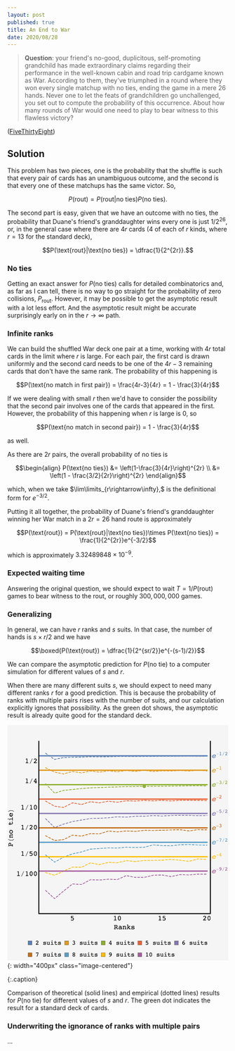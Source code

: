 ```yaml
---
layout: post
published: true
title: An End to War
date: 2020/08/28
---
```


>**Question**: your friend's no-good, duplicitous, self-promoting grandchild has made extraordinary claims regarding their performance in the well-known cabin and road trip cardgame known as War. According to them, they've triumphed in a round where they won every single matchup with no ties, ending the game in a mere $26$ hands. Never one to let the feats of grandchildren go unchallenged, you set out to compute the probability of this occurrence. About how many rounds of War would one need to play to bear witness to this flawless victory?

<!--more-->

([FiveThirtyEight](URL))

## Solution

This problem has two pieces, one is the probability that the shuffle is such that every pair of cards has an unambiguous outcome, and the second is that every one of these matchups has the same victor. So,

$$P(\text{rout}) = P(\text{rout}|\text{no ties})P(\text{no ties}).$$

The second part is easy, given that we have an outcome with no ties, the probability that Duane's friend's granddaughter wins every one is just $1/2^{26},$ or, in the general case where there are $4r$ cards ($4$ of each of $r$ kinds, where $r=13$ for the standard deck),

$$P(\text{rout}|\text{no ties}) = \dfrac{1}{2^{2r}}.$$

### No ties

Getting an exact answer for $P(\text{no ties})$ calls for detailed combinatorics and, as far as I can tell, there is no way to go straight for the probability of zero collisions, $P_\text{rout}.$ However, it may be possible to get the asymptotic result with a lot less effort. And the asymptotic result might be accurate surprisingly early on in the $r\rightarrow\infty$ path.

### Infinite ranks

We can build the shuffled War deck one pair at a time, working with $4r$ total cards in the limit where $r$ is large. For each pair, the first card is drawn uniformly and the second card needs to be one of the $4r - 3$ remaining cards that don't have the same rank. The probability of this happening is 

$$P(\text{no match in first pair}) = \frac{4r-3}{4r} = 1 - \frac{3}{4r}$$

If we were dealing with small $r$ then we'd have to consider the possibility that the second pair involves one of the cards that appeared in the first. However, the probability of this happening when $r$ is large is $0$, so

$$P(\text{no match in second pair}) = 1 - \frac{3}{4r}$$

as well. 

As there are $2r$ pairs, the overall probability of no ties is

$$\begin{align}
P(\text{no ties}) &= \left(1-\frac{3}{4r}\right)^{2r} \\
&= \left(1 - \frac{3/2}{2r}\right)^{2r}
\end{align}$$

which, when we take $\lim\limits_{r\rightarrow\infty},$ is the definitional form for $e^{-3/2}.$

Putting it all together, the probability of Duane's friend's granddaughter winning her War match in a $2r=26$ hand route is approximately

$$P(\text{rout}) = P(\text{rout}|\text{no ties})\times P(\text{no ties}) = \frac{1}{2^{2r}}e^{-3/2}$$

which is approximately $3.32489848\times 10^{-9}.$ 

### Expected waiting time

Answering the original question, we should expect to wait $T = 1/P(\text{rout})$ games to bear witness to the rout, or roughly $300,000,000$ games.

### Generalizing

In general, we can have $r$ ranks and $s$ suits. In that case, the number of hands is $s\times r/2$ and we have

$$\boxed{P(\text{rout}) = \dfrac{1}{2^{sr/2}}e^{-(s-1)/2}}$$

We can compare the asymptotic prediction for $P(\text{no tie})$ to a computer simulation for different values of $s$ and $r$. 

When there are many different suits $s,$ we should expect to need many different ranks $r$ for a good prediction. This is because the probability of ranks with multiple pairs rises with the number of suits, and our calculation explicitly ignores that possibility. As the green dot shows, the asymptotic result is already quite good for the standard deck.

![](/img/2020-08-28-P-no-tie.png){: width="400px" class="image-centered"}

{:.caption}

Comparison of theoretical (solid lines) and empirical (dotted lines) results for $P(\text{no tie})$ for different values of $s$ and $r.$ The green dot indicates the result for a standard deck of cards.

### Underwriting the ignorance of ranks with multiple pairs

...

<br>
